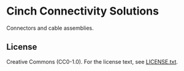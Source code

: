 # Cinch Connectivity Solutions

Connectors and cable assemblies.

## License

Creative Commons (CC0-1.0). For the license text, see [LICENSE.txt](LICENSE.txt).

